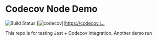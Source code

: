 # Codecov Node Demo
 
![Build Status](https://github.com/pradeepjess/codecov-node-demo/actions/workflows/codecov.yml/badge.svg)
[![codecov](https://codecov.io/gh/pradeepjess/codecov-node-demo/branch/main/graph/badge.svg)](https://codecov.i…
 
This repo is for testing Jest + Codecov integration.
Another demo run